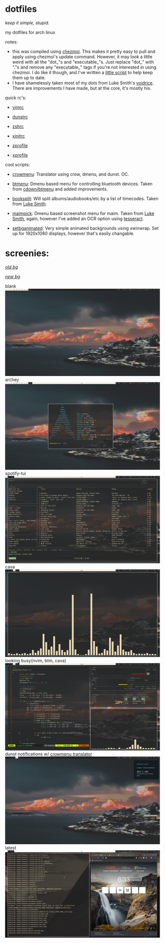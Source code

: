 
# dotfiles
*keep it simple, stupid.*


my dotfiles for arch linux

notes:
-  this was compiled using [chezmoi](https://github.com/twpayne/chezmoi). This makes it pretty easy to pull and apply using chezmoi's update command. However, it may look a little weird with all the "dot_"s and "executable_"s. Just replace "dot_" with "."s and remove any "executable_" tags if you're not interested in using chezmoi. I do like it though, and I've written a [little script](https://github.com/at-manos/dotfiles/blob/master/dot_local/bin/executable_chezmoi_update) to help keep them up to date.
-  I have shamelessly taken most of my dots from Luke Smith's [voidrice](https://github.com/LukeSmithxyz/voidrice). There are improvements I have made, but at the core, it's mostly his.

quick rc's:

- [vimrc](https://github.com/at-manos/dotfiles/blob/master/dot_config/nvim/init.vim)

- [dunstrc](https://github.com/at-manos/dotfiles/blob/master/dot_config/dunst/dunstrc)

- [zshrc](https://github.com/at-manos/dotfiles/blob/master/dot_config/zsh/dot_zshrc)

- [xinitrc](https://github.com/at-manos/dotfiles/blob/master/dot_config/xinitrc)

- [zprofile](https://github.com/at-manos/dotfiles/blob/master/dot_zprofile)

- [xprofile](https://github.com/at-manos/dotfiles/blob/master/executable_dot_xprofile)


cool scripts:
-  [crowmenu](https://github.com/at-manos/dotfiles/blob/master/dot_local/bin/executable_crowmenu): Translator using crow, dmenu, and dunst. OC.

-  [btmenu](https://github.com/at-manos/dotfiles/blob/master/dot_local/bin/executable_btmenu): Dmenu based menu for controlling bluetooth devices. Taken from [cdown/btmenu](https://github.com/cdown/btmenu) and added improvements.


-  [booksplit](https://github.com/at-manos/dotfiles/blob/master/dot_local/bin/executable_btmenu): Will split albums/audiobooks/etc by a list of timecodes. Taken from [Luke Smith](https://github.com/LukeSmithxyz/voidrice/blob/master/.local/bin/booksplit).

-  [maimpick](https://github.com/at-manos/dotfiles/blob/master/dot_local/bin/executable_maimpick): Dmenu based screenshot menu for maim. Taken from [Luke Smith](https://github.com/LukeSmithxyz/voidrice/blob/master/.local/bin/maimpick), again, however I've added an OCR option using [tesseract](https://github.com/tesseract-ocr/tesseract).
- [setbganimated](https://github.com/at-manos/dotfiles/blob/master/dot_local/bin/executable_setbganimated): Very simple animated backgrounds using xwinwrap. Set up for 1920x1080 displays, however that's easily changable.


# screenies:
[*old bg*](https://github.com/at-manos/dotfiles/blob/master/walls/old.png)

[*new bg*](https://github.com/at-manos/dotfiles/blob/master/walls/current.png)

blank
![blank af](https://github.com/at-manos/dotfiles/blob/master/screenshots/blank.png?raw=true)
archey
![snazzy af](https://github.com/at-manos/dotfiles/blob/master/screenshots/archey.png?raw=true)
spotify-tui
![snazzy af](https://github.com/at-manos/dotfiles/blob/master/screenshots/spt.png?raw=true)
cava
![snazzy af](https://github.com/at-manos/dotfiles/blob/master/screenshots/cava.png?raw=true)
looking busy(nvim, btm, cava)
![snazzy af](https://github.com/at-manos/dotfiles/blob/master/screenshots/busy.png?raw=true)
dunst notifications w/ [crowmenu translator](https://github.com/at-manos/dotfiles/blob/master/dot_local/bin/executable_crowmenu)
![snazzy af](https://github.com/at-manos/dotfiles/blob/master/screenshots/dunst.png?raw=true)
latest
![latest](https://github.com/at-manos/dotfiles/blob/master/screenie-latest.png?raw=true)
